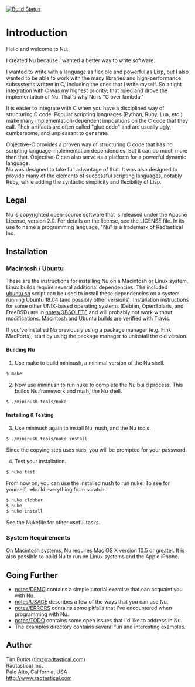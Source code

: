 [![Build Status](https://travis-ci.org/programming-nu/nu.svg?branch=master)](https://travis-ci.org/programming-nu/nu)

# Introduction

Hello and welcome to Nu.

I created Nu because I wanted a better way to write software.

I wanted to write with a language as flexible and powerful as Lisp, but I 
also wanted to be able to work with the many libraries and high-performance
subsystems written in C, including the ones that I write myself.  So a tight 
integration with C was my highest priority; that ruled and drove the 
implementation of Nu.  That's why Nu is "C over lambda."

It is easier to integrate with C when you have a disciplined way of structuring 
C code.  Popular scripting languages (Python, Ruby, Lua, etc.) make many 
implementation-dependent impositions on the C code that they call.  Their
artifacts are often called "glue code" and are usually ugly, cumbersome, and 
unpleasant to generate.

Objective-C provides a proven way of structuring C code that has no scripting 
language implementation dependencies.  But it can do much more than that.
Objective-C can also serve as a platform for a powerful dynamic language.  
Nu was designed to take full advantage of that.  It was also designed to 
provide many of the elements of successful scripting languages, notably 
Ruby, while adding the syntactic simplicity and flexibility of Lisp.   

## Legal

Nu is copyrighted open-source software that is released under the Apache
License, version 2.0.  For details on the license, see the LICENSE file.
In its use to name a programming language, "Nu" is a trademark of Radtastical 
Inc.

## Installation

### Macintosh / Ubuntu 

These are the instructions for installing Nu on a Macintosh or Linux system. 
Linux builds require several additional dependencies. The included 
[ubuntu.sh](ubuntu.sh) script can be used to install these dependencies on 
a system running Ubuntu 18.04 (and possibly other versions). Installation 
instructions for some other UNIX-based operating systems (Debian, OpenSolaris, 
and FreeBSD) are in [notes/OBSOLETE](notes/OBSOLETE) and will probably not 
work without modifications. Macintosh and Ubuntu builds are verified with
[Travis](.travis.yml).

If you've installed Nu previously using a package manager (e.g. Fink, MacPorts), 
start by using the package manager to uninstall the old version.

#### Building Nu

1. Use make to build mininush, a minimal version of the Nu shell.

```bash
$ make
```

2. Now use mininush to run nuke to complete the Nu build process.
   This builds Nu.framework and nush, the Nu shell.

```bash
$ ./mininush tools/nuke
```
#### Installing & Testing

3. Use mininush again to install Nu, nush, and the Nu tools.

```bash
$ ./mininush tools/nuke install
```

Since the copying step uses `sudo`, you will be prompted for your password.

4. Test your installation.

```bash
$ nuke test
```

From now on, you can use the installed nush to run nuke. To see for
yourself, rebuild everything from scratch:

```bash
$ nuke clobber
$ nuke
$ nuke install
```

See the Nukefile for other useful tasks.

### System Requirements

On Macintosh systems, Nu requires Mac OS X version 10.5 or greater.
It is also possible to build Nu to run on Linux systems and the 
Apple iPhone.

## Going Further

* [notes/DEMO](https://github.com/timburks/nu/blob/master/notes/DEMO) contains a simple tutorial exercise that can acquaint you with Nu.
* [notes/USAGE](https://github.com/timburks/nu/blob/master/notes/USAGE) describes a few of the ways that you can use Nu.
* [notes/ERRORS](https://github.com/timburks/nu/blob/master/notes/ERRORS) contains some pitfalls that I've encountered when programming with Nu.
* [notes/TODO](https://github.com/timburks/nu/blob/master/notes/TODO) contains some open issues that I'd like to address in Nu.
* The [examples](https://github.com/timburks/nu/tree/master/examples) directory contains several fun and interesting examples.

## Author

Tim Burks (tim@radtastical.com)<br/>
Radtastical Inc.<br/>
Palo Alto, California, USA<br/>
http://www.radtastical.com
